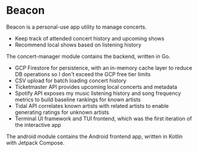 # Beacon

Beacon is a personal-use app utility to manage concerts.
- Keep track of attended concert history and upcoming shows
- Recommend local shows based on listening history

The concert-manager module contains the backend, written in Go.
- GCP Firestore for persistence, with an in-memory cache layer to reduce DB operations so I don't exceed the GCP free tier limits
- CSV upload for batch loading concert history
- Ticketmaster API provides upcoming local concerts and metadata
- Spotify API exposes my music listening history and song frequency metrics to build baseline rankings for known artists
- Tidal API correlates known artists with related artists to enable generating ratings for unknown artists
- Terminal UI framework and TUI frontend, which was the first iteration of the interactive app

The android module contains the Android frontend app, written in Kotlin with Jetpack Compose.

